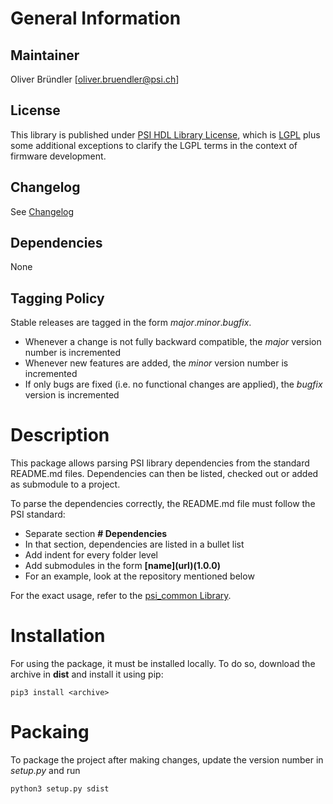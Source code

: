 # General Information

## Maintainer
Oliver Bründler [oliver.bruendler@psi.ch]

## License
This library is published under [PSI HDL Library License](License.txt), which is [LGPL](LGPL2_1.txt) plus some additional exceptions to clarify the LGPL terms in the context of firmware development.

## Changelog
See [Changelog](Changelog.md)

## Dependencies
None

## Tagging Policy
Stable releases are tagged in the form *major*.*minor*.*bugfix*. 

* Whenever a change is not fully backward compatible, the *major* version number is incremented
* Whenever new features are added, the *minor* version number is incremented
* If only bugs are fixed (i.e. no functional changes are applied), the *bugfix* version is incremented

# Description
This package allows parsing PSI library dependencies from the standard README.md files. Dependencies can then be listed, checked out or added as submodule to a project.

To parse the dependencies correctly, the README.md file must follow the PSI standard:
* Separate section **# Dependencies**
* In that section, dependencies are listed in a bullet list
* Add indent for every folder level
* Add submodules in the form **\[name\]\(url\)(1.0.0)**
* For an example, look at the repository mentioned below

For the exact usage, refer to the [psi_common Library](https://github.com/paulscherrerinstitute/psi_common).

# Installation
For using the package, it must be installed locally. To do so, download the archive in **dist** and install it using pip:

```
pip3 install <archive>
```

# Packaing
To package the project after making changes, update the version number in *setup.py* and run

```
python3 setup.py sdist
```




 
